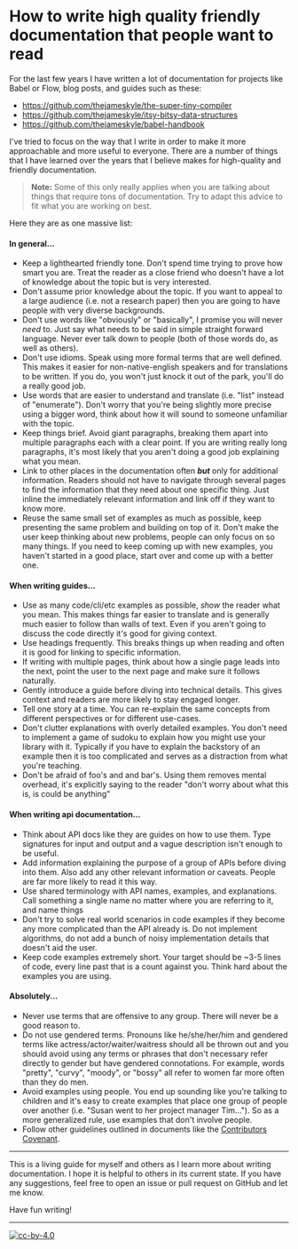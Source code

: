 # How to write high quality friendly documentation that people want to read

For the last few years I have written a lot of documentation for projects like Babel or Flow, blog posts, and guides such as these:

- https://github.com/thejameskyle/the-super-tiny-compiler
- https://github.com/thejameskyle/itsy-bitsy-data-structures
- https://github.com/thejameskyle/babel-handbook

I've tried to focus on the way that I write in order to make it more approachable and more useful to everyone. There are a number of things that I have learned over the years that I believe makes for high-quality and friendly documentation.

> **Note:** Some of this only really applies when you are talking about things that require tons of documentation. Try to adapt this advice to fit what you are working on best.

Here they are as one massive list:

#### In general...

- Keep a lighthearted friendly tone. Don't spend time trying to prove how smart you are. Treat the reader as a close friend who doesn't have a lot of knowledge about the topic but is very interested.
- Don't assume prior knowledge about the topic. If you want to appeal to a large audience (i.e. not a research paper) then you are going to have people with very diverse backgrounds.
- Don't use words like "obviously" or "basically", I promise you will never *need* to. Just say what needs to be said in simple straight forward language. Never ever talk down to people (both of those words do, as well as others).
- Don't use idioms. Speak using more formal terms that are well defined. This makes it easier for non-native-english speakers and for translations to be written. If you do, you won't just knock it out of the park, you'll do a really good job.
- Use words that are easier to understand and translate (i.e. "list" instead of "enumerate"). Don't worry that you're being slightly more precise using a bigger word, think about how it will sound to someone unfamiliar with the topic.
- Keep things brief. Avoid giant paragraphs, breaking them apart into multiple paragraphs each with a clear point. If you are writing really long paragraphs, it's most likely that you aren't doing a good job explaining what you mean.
- Link to other places in the documentation often ***but*** only for additional information. Readers should not have to navigate through several pages to find the information that they need about one specific thing. Just inline the immediately relevant information and link off if they want to know more.
- Reuse the same small set of examples as much as possible, keep presenting the same problem and building on top of it. Don't make the user keep thinking about new problems, people can only focus on so many things. If you need to keep coming up with new examples, you haven't started in a good place, start over and come up with a better one.

#### When writing guides...

- Use as many code/cli/etc examples as possible, *show* the reader what you mean. This makes things far easier to translate and is generally much easier to follow than walls of text. Even if you aren't going to discuss the code directly it's good for giving context.
- Use headings frequently. This breaks things up when reading and often it is good for linking to specific information.
- If writing with multiple pages, think about how a single page leads into the next, point the user to the next page and make sure it follows naturally.
- Gently introduce a guide before diving into technical details. This gives context and readers are more likely to stay engaged longer.
- Tell one story at a time. You can re-explain the same concepts from different perspectives or for different use-cases.
- Don't clutter explanations with overly detailed examples. You don't need to implement a game of sudoku to explain how you might use your library with it. Typically if you have to explain the backstory of an example then it is too complicated and serves as a distraction from what you're teaching.
- Don't be afraid of foo's and and bar's. Using them removes mental overhead, it's explicitly saying to the reader "don't worry about what this is, is could be anything"

#### When writing api documentation...

- Think about API docs like they are guides on how to use them. Type signatures for input and output and a vague description isn't enough to be useful.
- Add information explaining the purpose of a group of APIs before diving into them. Also add any other relevant information or caveats. People are far more likely to read it this way.
- Use shared terminology with API names, examples, and explanations. Call something a single name no matter where you are referring to it, and name things
- Don't try to solve real world scenarios in code examples if they become any more complicated than the API already is. Do not implement algorithms, do not add a bunch of noisy implementation details that doesn't aid the user.
- Keep code examples extremely short. Your target should be ~3-5 lines of code, every line past that is a count against you. Think hard about the examples you are using.

#### Absolutely...

- Never use terms that are offensive to any group. There will never be a good reason to.
- Do not use gendered terms. Pronouns like he/she/her/him and gendered terms like actress/actor/waiter/waitress should all be thrown out and you should avoid using any terms or phrases that don't necessary refer directly to gender but have gendered connotations. For example, words "pretty", "curvy", "moody", or "bossy" all refer to women far more often than they do men.
- Avoid examples using people. You end up sounding like you're talking to children and it's easy to create examples that place one group of people over another (i.e. "Susan went to her project manager Tim..."). So as a more generalized rule, use examples that don't involve people.
- Follow other guidelines outlined in documents like the [Contributors Covenant](http://contributor-covenant.org/).

* * *

This is a living guide for myself and others as I learn more about writing documentation. I hope it is helpful to others in its current state. If you have any suggestions, feel free to open an issue or pull request on GitHub and let me know.

Have fun writing!

* * *

[![cc-by-4.0](https://licensebuttons.net/l/by/4.0/80x15.png)](http://creativecommons.org/licenses/by/4.0/)